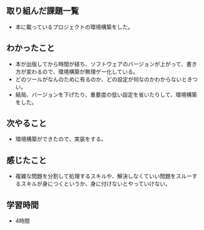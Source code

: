 ## 取り組んだ課題一覧
- 本に載っているプロジェクトの環境構築をした。

## わかったこと
- 本が出版してから時間が経ち、ソフトウェアのバージョンが上がって、書き方が変わるので、環境構築が無理ゲー化している。
- どのツールがなんのために有るのか、どの設定が何なのかわからないときつい。
- 結局、バージョンを下げたり、重要度の低い設定を省いたりして、環境構築をした。

## 次やること
- 環境構築ができたので、実装をする。

## 感じたこと
- 複雑な問題を分割して処理するスキルや、解決しなくていい問題をスルーするスキルが身につくというか、身に付けないとやっていけない。

## 学習時間
- 4時間